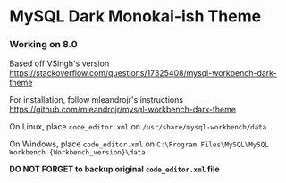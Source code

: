 # MySQL Dark Monokai-ish Theme

### Working on 8.0

Based off VSingh's version https://stackoverflow.com/questions/17325408/mysql-workbench-dark-theme

For installation, follow mleandrojr's instructions https://github.com/mleandrojr/mysql-workbench-dark-theme

On Linux, place `code_editor.xml` on `/usr/share/mysql-workbench/data`

On Windows, place `code_editor.xml` on `C:\Program Files\MySQL\MySQL Workbench {Workbench_version}\data`

**DO NOT FORGET to backup original `code_editor.xml` file**
